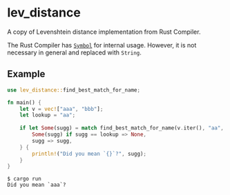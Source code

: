 # lev_distance

A copy of Levenshtein distance implementation from Rust Compiler.

The Rust Compiler has [`Symbol`](https://github.com/rust-lang/rust/blob/d6082292a6f3207cbdacd6633a5b9d1476bb6772/compiler/rustc_span/src/symbol.rs#L1625) for internal usage.
However, it is not necessary in general and replaced with `String`.

## Example

```rust
use lev_distance::find_best_match_for_name;

fn main() {
    let v = vec!["aaa", "bbb"];
    let lookup = "aa";
    
    if let Some(sugg) = match find_best_match_for_name(v.iter(), "aa", None) {
        Some(sugg) if sugg == lookup => None,
        sugg => sugg,
    } {
        println!("Did you mean `{}`?", sugg);
    }
}
```

```shell
$ cargo run
Did you mean `aaa`?
```
